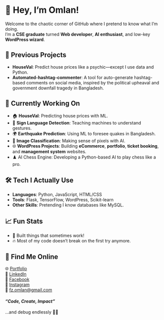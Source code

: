 # 👋 Hey, I’m Omlan!  

Welcome to the chaotic corner of GitHub where I pretend to know what I’m doing.  
I’m a **CSE graduate** turned **Web developer**, **AI enthusiast**, and low-key **WordPress wizard**.  



## 🚀 Previous Projects
- **HouseVal**: Predict house prices like a psychic—except I use data and Python.  
- **Automated-hashtag-commenter**: A tool for auto-generate hashtag-based comments on social media, inspired by the political upheaval and government downfall tragedy in Bangladesh.



## 🔧 Currently Working On  
- 🏠 **HouseVal**: Predicting house prices with ML.  
- 🤟 **Sign Language Detection**: Teaching machines to understand gestures.  
- 🌍 **Earthquake Prediction**: Using ML to foresee quakes in Bangladesh.  
- 📸 **Image Classification**: Making sense of pixels with AI.  
- 🌐 **WordPress Projects**: Building **eCommerce**, **portfolio**, **ticket booking**, and **management system** websites.
- ♟️ AI Chess Engine: Developing a Python-based AI to play chess like a pro.



## 🛠️ Tech I Actually Use  
- **Languages**: Python, JavaScript, HTML/CSS  
- **Tools**: Flask, TensorFlow, WordPress, Scikit-learn  
- **Other Skills**: Pretending I know databases like MySQL.  



## 📈 Fun Stats  
- 🤖 Built things that sometimes work!  
- 🔥 Most of my code doesn’t break on the first try anymore.  



## 🌟 Find Me Online  
🌐 [Portfolio](https://omlanfz.github.io/)  
💼 [LinkedIn](https://www.linkedin.com/in/fz-omlan)  
📘 [Facebook](https://www.facebook.com/omlanfz)  
📸 [Instagram](https://www.instagram.com/omlanfz)  
📧 fz.omlan@gmail.com   



 #### _“Code, Create, Impact”_ 

   ...and debug endlessly 😮‍💨 

